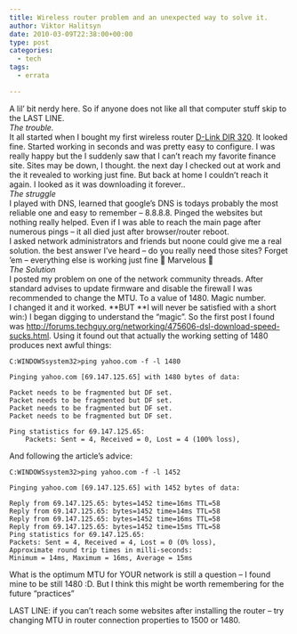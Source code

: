 ```yaml
---
title: Wireless router problem and an unexpected way to solve it.
author: Viktor Halitsyn
date: 2010-03-09T22:38:00+00:00
type: post
categories:
  - tech
tags:
  - errata

---
```

A lil&#8217; bit nerdy here. So if anyone does not like all that computer stuff skip to the LAST LINE.  
_The trouble._  
It all started when I bought my first wireless router [D-Link DIR 320][1]. It looked fine. Started working in seconds and was pretty easy to configure. I was really happy but the I suddenly saw that I can&#8217;t reach my favorite finance site. Sites may be down, I thought. the next day I checked out at work and the it revealed to working just fine. But back at home I couldn&#8217;t reach it again. I looked as it was downloading it forever..  
_The struggle_  
I played with DNS, learned that google&#8217;s DNS is todays probably the most reliable one and easy to remember &#8211; 8.8.8.8. Pinged the websites but nothing really helped. Even if I was able to reach the main page after numerous pings &#8211; it all died just after browser/router reboot.  
I asked network administrators and friends but noone could give me a real solution. the best answer I&#8217;ve heard &#8211; do you really need those sites? Forget &#8217;em &#8211; everything else is working just fine 🙂 Marvelous 🙁  
_The Solution_  
I posted my problem on one of the network community threads. After standard advises to update firmware and disable the firewall I was recommended to change the MTU. To a value of 1480. Magic number.  
I changed it and it worked. **BUT **I will never be satisfied with a short win:) I began digging to understand the &#8220;magic&#8221;. So the first post I found was <http://forums.techguy.org/networking/475606-dsl-download-speed-sucks.html>. Using it found out that actually the working setting of 1480 produces next awful things:
```
C:WINDOWSsystem32>ping yahoo.com -f -l 1480

Pinging yahoo.com [69.147.125.65] with 1480 bytes of data:

Packet needs to be fragmented but DF set.  
Packet needs to be fragmented but DF set.  
Packet needs to be fragmented but DF set.  
Packet needs to be fragmented but DF set.

Ping statistics for 69.147.125.65:  
    Packets: Sent = 4, Received = 0, Lost = 4 (100% loss),
```
And following the article&#8217;s advice:
```
C:WINDOWSsystem32>ping yahoo.com -f -l 1452

Pinging yahoo.com [69.147.125.65] with 1452 bytes of data:

Reply from 69.147.125.65: bytes=1452 time=16ms TTL=58  
Reply from 69.147.125.65: bytes=1452 time=14ms TTL=58  
Reply from 69.147.125.65: bytes=1452 time=16ms TTL=58  
Reply from 69.147.125.65: bytes=1452 time=15ms TTL=58  
Ping statistics for 69.147.125.65:  
Packets: Sent = 4, Received = 4, Lost = 0 (0% loss),  
Approximate round trip times in milli-seconds:  
Minimum = 14ms, Maximum = 16ms, Average = 15ms
```
What is the optimum MTU for YOUR network is still a question &#8211; I found mine to be still 1480 :D. But I think this might be worth remembering for the future &#8220;practices&#8221;

LAST LINE: if you can&#8217;t reach some websites after installing the router &#8211; try changing MTU in router connection properties to 1500 or 1480.

 [1]: http://www.retrevo.com/s/D-link-DIR-320-Wireless-Routers-review-manual/id/23273ag014/t/1-2/